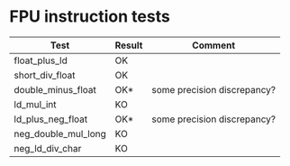 # FPU instruction tests

| Test                | Result | Comment                     |
| ------------------- | ------ | ----------------------------|
| float_plus_ld       | OK     |                             |
| short_div_float     | OK     |                             |
| double_minus_float  | OK*    | some precision discrepancy? |
| ld_mul_int          | KO     |                             |
| ld_plus_neg_float   | OK*    | some precision discrepancy? |
| neg_double_mul_long | KO     |                             |
| neg_ld_div_char     | KO     |                             |
